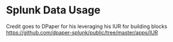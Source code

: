 # Splunk Data Usage 

Credit goes to DPaper for his leveraging his IUR for building blocks https://github.com/dpaper-splunk/public/tree/master/apps/IUR
